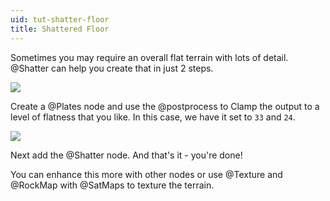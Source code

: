 ```yaml
---
uid: tut-shatter-floor
title: Shattered Floor
---
```


Sometimes you may require an overall flat terrain with lots of detail. @Shatter can help you create that in just 2 steps.

![](/images/tut/shatter-floor-1.webp)

Create a @Plates node and use the @postprocess to Clamp the output to a level of flatness that you like. In this case, we have it set to `33` and `24`.

![](/images/tut/shatter-floor-2.webp)

Next add the @Shatter node. And that's it - you're done!

You can enhance this more with other nodes or use @Texture and @RockMap with @SatMaps to texture the terrain.
